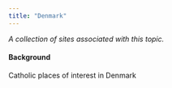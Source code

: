 ```yaml
---
title: "Denmark"
---
```



*A collection of sites associated with this topic.*

#### Background

Catholic places of interest in Denmark


